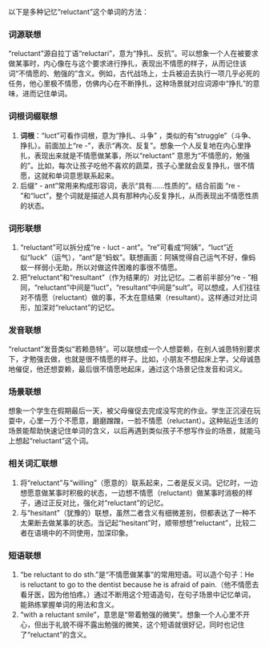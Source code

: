 以下是多种记忆“reluctant”这个单词的方法：

### 词源联想
“reluctant”源自拉丁语“reluctari”，意为“挣扎、反抗”。可以想象一个人在被要求做某事时，内心像在与这个要求进行挣扎，表现出不情愿的样子，从而记住该词“不情愿的、勉强的”含义。例如，古代战场上，士兵被迫去执行一项几乎必死的任务，他心里极不情愿，仿佛内心在不断挣扎，这种场景就对应词源中“挣扎”的意味，进而记住单词。

### 词根词缀联想
1. **词根**：“luct”可看作词根，意为“挣扎、斗争” ，类似的有“struggle”（斗争、挣扎）。前面加上“re -”，表示“再次、反复”。想象一个人反复地在内心里挣扎，表现出来就是不情愿做某事，所以“reluctant” 意思为“不情愿的，勉强的”。比如，每次让孩子吃他不喜欢的蔬菜，孩子心里就会反复挣扎，很不情愿，这就和单词意思联系起来。
2. 后缀“ - ant”常用来构成形容词，表示“具有……性质的”。结合前面 “re - ”和“luct”，整个词就是描述人具有那种内心反复挣扎，从而表现出不情愿性质的状态。

### 词形联想
1. “reluctant”可以拆分成“re - luct - ant”。“re”可看成“阿姨”，“luct”近似“luck”（运气），“ant”是“蚂蚁”。联想画面：阿姨觉得自己运气不好，像蚂蚁一样弱小无助，所以对做这件困难的事很不情愿。
2. 把“reluctant”和“resultant”（作为结果的）对比记忆。二者前半部分“re - ”相同，“reluctant”中间是“luct”，“resultant”中间是“sult”。可以想成，人们往往对不情愿（reluctant）做的事，不太在意结果（resultant）。这样通过对比词形，加深对“reluctant”的记忆。

### 发音联想
“reluctant”发音类似“若赖恳特”。可以联想成一个人想耍赖，在别人诚恳特别要求下，才勉强去做，也就是很不情愿的样子。比如，小朋友不想起床上学，父母诚恳地催促，他还想耍赖，最后很不情愿地起床，通过这个场景记住发音和词义。

### 场景联想
想象一个学生在假期最后一天，被父母催促去完成没写完的作业。学生正沉浸在玩耍中，心里一万个不愿意，磨磨蹭蹭，一脸不情愿（reluctant）。这种贴近生活的场景能帮助快速记住单词的含义，以后再遇到类似孩子不想写作业的场景，就能马上想起“reluctant”这个词。

### 相关词汇联想
1. 将“reluctant”与“willing”（愿意的）联系起来，二者是反义词。记忆时，一边想愿意做某事时积极的状态，一边想不情愿（reluctant）做某事时消极的样子，通过正反对比，强化对“reluctant”的记忆。
2. 与“hesitant”（犹豫的）联想，虽然二者含义有细微差别，但都表达了一种不太果断去做某事的状态。当记起“hesitant”时，顺带想想“reluctant”，比较二者在语境中的不同使用，加深印象。

### 短语联想
1. “be reluctant to do sth.”是“不情愿做某事”的常用短语。可以造个句子：He is reluctant to go to the dentist because he is afraid of pain.（他不情愿去看牙医，因为他怕疼。）通过不断用这个短语造句，在句子场景中记忆单词，能熟练掌握单词的用法和含义。
2. “with a reluctant smile”，意思是“带着勉强的微笑”。想象一个人心里不开心，但出于礼貌不得不露出勉强的微笑，这个短语就很好记，同时也记住了“reluctant”的含义。 